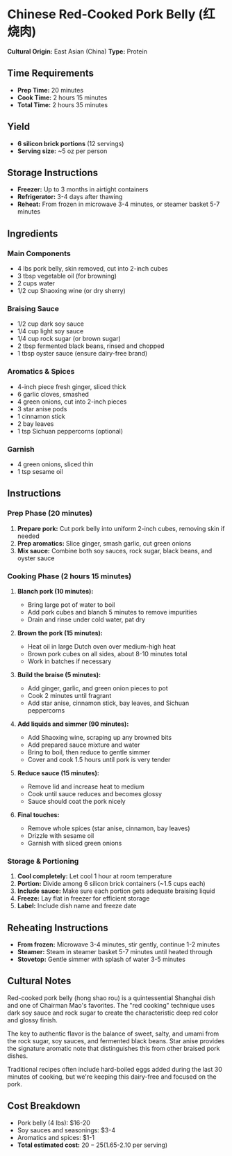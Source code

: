 # Chinese Red-Cooked Pork Belly (红烧肉)
**Cultural Origin:** East Asian (China)
**Type:** Protein

## Time Requirements
- **Prep Time:** 20 minutes
- **Cook Time:** 2 hours 15 minutes
- **Total Time:** 2 hours 35 minutes

## Yield
- **6 silicon brick portions** (12 servings)
- **Serving size:** ~5 oz per person

## Storage Instructions
- **Freezer:** Up to 3 months in airtight containers
- **Refrigerator:** 3-4 days after thawing
- **Reheat:** From frozen in microwave 3-4 minutes, or steamer basket 5-7 minutes

## Ingredients

### Main Components
- 4 lbs pork belly, skin removed, cut into 2-inch cubes
- 3 tbsp vegetable oil (for browning)
- 2 cups water
- 1/2 cup Shaoxing wine (or dry sherry)

### Braising Sauce
- 1/2 cup dark soy sauce
- 1/4 cup light soy sauce
- 1/4 cup rock sugar (or brown sugar)
- 2 tbsp fermented black beans, rinsed and chopped
- 1 tbsp oyster sauce (ensure dairy-free brand)

### Aromatics & Spices
- 4-inch piece fresh ginger, sliced thick
- 6 garlic cloves, smashed
- 4 green onions, cut into 2-inch pieces
- 3 star anise pods
- 1 cinnamon stick
- 2 bay leaves
- 1 tsp Sichuan peppercorns (optional)

### Garnish
- 4 green onions, sliced thin
- 1 tsp sesame oil

## Instructions

### Prep Phase (20 minutes)
1. **Prepare pork:** Cut pork belly into uniform 2-inch cubes, removing skin if needed
2. **Prep aromatics:** Slice ginger, smash garlic, cut green onions
3. **Mix sauce:** Combine both soy sauces, rock sugar, black beans, and oyster sauce

### Cooking Phase (2 hours 15 minutes)
1. **Blanch pork (10 minutes):**
   - Bring large pot of water to boil
   - Add pork cubes and blanch 5 minutes to remove impurities
   - Drain and rinse under cold water, pat dry

2. **Brown the pork (15 minutes):**
   - Heat oil in large Dutch oven over medium-high heat
   - Brown pork cubes on all sides, about 8-10 minutes total
   - Work in batches if necessary

3. **Build the braise (5 minutes):**
   - Add ginger, garlic, and green onion pieces to pot
   - Cook 2 minutes until fragrant
   - Add star anise, cinnamon stick, bay leaves, and Sichuan peppercorns

4. **Add liquids and simmer (90 minutes):**
   - Add Shaoxing wine, scraping up any browned bits
   - Add prepared sauce mixture and water
   - Bring to boil, then reduce to gentle simmer
   - Cover and cook 1.5 hours until pork is very tender

5. **Reduce sauce (15 minutes):**
   - Remove lid and increase heat to medium
   - Cook until sauce reduces and becomes glossy
   - Sauce should coat the pork nicely

6. **Final touches:**
   - Remove whole spices (star anise, cinnamon, bay leaves)
   - Drizzle with sesame oil
   - Garnish with sliced green onions

### Storage & Portioning
1. **Cool completely:** Let cool 1 hour at room temperature
2. **Portion:** Divide among 6 silicon brick containers (~1.5 cups each)
3. **Include sauce:** Make sure each portion gets adequate braising liquid
4. **Freeze:** Lay flat in freezer for efficient storage
5. **Label:** Include dish name and freeze date

## Reheating Instructions
- **From frozen:** Microwave 3-4 minutes, stir gently, continue 1-2 minutes
- **Steamer:** Steam in steamer basket 5-7 minutes until heated through
- **Stovetop:** Gentle simmer with splash of water 3-5 minutes

## Cultural Notes
Red-cooked pork belly (hong shao rou) is a quintessential Shanghai dish and one of Chairman Mao's favorites. The "red cooking" technique uses dark soy sauce and rock sugar to create the characteristic deep red color and glossy finish.

The key to authentic flavor is the balance of sweet, salty, and umami from the rock sugar, soy sauces, and fermented black beans. Star anise provides the signature aromatic note that distinguishes this from other braised pork dishes.

Traditional recipes often include hard-boiled eggs added during the last 30 minutes of cooking, but we're keeping this dairy-free and focused on the pork.

## Cost Breakdown
- Pork belly (4 lbs): $16-20
- Soy sauces and seasonings: $3-4
- Aromatics and spices: $1-1
- **Total estimated cost:** $20-25 ($1.65-2.10 per serving)